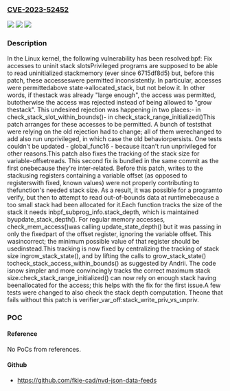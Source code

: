 ### [CVE-2023-52452](https://cve.mitre.org/cgi-bin/cvename.cgi?name=CVE-2023-52452)
![](https://img.shields.io/static/v1?label=Product&message=Linux&color=blue)
![](https://img.shields.io/static/v1?label=Version&message=01f810ace9ed%3C%200954982db828%20&color=brighgreen)
![](https://img.shields.io/static/v1?label=Vulnerability&message=n%2Fa&color=brighgreen)

### Description

In the Linux kernel, the following vulnerability has been resolved:bpf: Fix accesses to uninit stack slotsPrivileged programs are supposed to be able to read uninitialized stackmemory (ever since 6715df8d5) but, before this patch, these accesseswere permitted inconsistently. In particular, accesses were permittedabove state->allocated_stack, but not below it. In other words, if thestack was already "large enough", the access was permitted, butotherwise the access was rejected instead of being allowed to "grow thestack". This undesired rejection was happening in two places:- in check_stack_slot_within_bounds()- in check_stack_range_initialized()This patch arranges for these accesses to be permitted. A bunch of teststhat were relying on the old rejection had to change; all of them werechanged to add also run unprivileged, in which case the old behaviorpersists. One tests couldn't be updated - global_func16 - because itcan't run unprivileged for other reasons.This patch also fixes the tracking of the stack size for variable-offsetreads. This second fix is bundled in the same commit as the first onebecause they're inter-related. Before this patch, writes to the stackusing registers containing a variable offset (as opposed to registerswith fixed, known values) were not properly contributing to thefunction's needed stack size. As a result, it was possible for a programto verify, but then to attempt to read out-of-bounds data at runtimebecause a too small stack had been allocated for it.Each function tracks the size of the stack it needs inbpf_subprog_info.stack_depth, which is maintained byupdate_stack_depth(). For regular memory accesses, check_mem_access()was calling update_state_depth() but it was passing in only the fixedpart of the offset register, ignoring the variable offset. This wasincorrect; the minimum possible value of that register should be usedinstead.This tracking is now fixed by centralizing the tracking of stack size ingrow_stack_state(), and by lifting the calls to grow_stack_state() tocheck_stack_access_within_bounds() as suggested by Andrii. The code isnow simpler and more convincingly tracks the correct maximum stack size.check_stack_range_initialized() can now rely on enough stack having beenallocated for the access; this helps with the fix for the first issue.A few tests were changed to also check the stack depth computation. Theone that fails without this patch is verifier_var_off:stack_write_priv_vs_unpriv.

### POC

#### Reference
No PoCs from references.

#### Github
- https://github.com/fkie-cad/nvd-json-data-feeds

